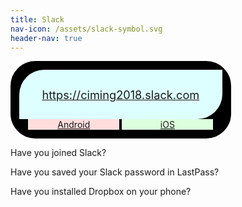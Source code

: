 ```yaml
---
title: Slack
nav-icon: /assets/slack-symbol.svg
header-nav: true
---
```


<style>
  .downloads-slack {
    text-align: center;
    border-radius: 40px;
    border: 14px solid #000;
    background-color: #000;
    display: inline-block; }
  .downloads-slack  a:first-of-type {
    background-color: #DFF;
    padding: 0.4em 2em;
    font-size: 1.3em;
    border-radius: 40px 0px 40px;
    line-height: 4rem;
    display: block; }
  .downloads-slack a:nth-of-type(2) {
    background-color: #FDD; }
  .downloads-slack a:nth-of-type(3) {
    background-color: #DFD; }
  .downloads-slack a:nth-of-type(2), .downloads-slack a:nth-of-type(3) {
    width: 45%;
    display: inline-block; }
</style>


<div class="downloads-slack">
  <a href="https://ciming2018.slack.com/">
    https://ciming2018.slack.com
  </a>
  <a href="https://play.google.com/store/apps/details?id=com.Slack">
    Android
  </a>
  <a href="https://itunes.apple.com/app/slack-app/id618783545?ls=1&mt=8">
    iOS
  </a>
</div>


Have you joined Slack?

Have you saved your Slack password in LastPass?


Have you installed Dropbox on your phone?



